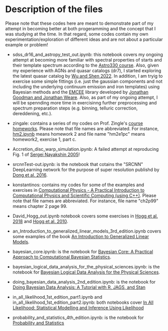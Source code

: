 # Description of the files

Please note that these codes here are meant to demonstrate part of my attempt in becoming better at both progeramming and the concept that I was studying at the time. In that regard, some codes contain my own experimentation/exploration of different ideas and are not about a particular example or problem!

- sdss_dr16_and_astropy_test_out.ipynb: this notebook covers my ongoing attempt at becoming more familiar with spectral properties of starts and their template spectrum according to the [Astro330 course](https://astro-330.github.io/Lab5/Lab5_solutions.html). Also, given my experience with AGNs and quasar catalogs (dr7), I started exploring the latest quasar catalog by [Wu and Shen 2022](https://iopscience.iop.org/article/10.3847/1538-4365/ac9ead). In addition, I am tryig to exercise some simple fittings (i.e. just the gaussian components and not including the underlying continuum emission and iron templates) using Bayesian methods and the [EMCEE](https://emcee.readthedocs.io/en/stable/) library developed by [Jonathan Goodman and Jonathan Weare](https://msp.org/camcos/2010/5-1/p04.xhtml). Also, as part of my ongoing attempt, I will be spennding more time in exercisinng further preprocessing and spectrum preparation steps (e.g. binning, telluric correction, dereddening, etc.).

- zingale: contains a series of my codes on Prof. Zingle's [course homeworks](http://bender.astro.sunysb.edu/classes/numerical_methods/). Please note that file names are abbreviated. For instance, [hm2.ipynb](https://github.com/nozhanb/temp_repository_for_codes#:~:text=18%20hours%20ago-,hm2.ipynb,-home%20work%20two) means homework 2 and file name "hm2e1pc" means homework2, exercise 1, part c.

- Accretion_disc_warp_simulation.ipynb: A failed attempt at reproducing Fig. 1 of [Sergei Nayakshin 2005](https://academic.oup.com/mnras/article/359/2/545/987221?login=false)!

- srcnnTest-out.ipynb: is the notebook that cotains the "SRCNN" DeepLearning network for the purpose of super resolution publishd by [Dong et al. 2016](https://link.springer.com/chapter/10.1007/978-3-319-46475-6_25).

- konstantinos: contains my codes for some of the examples and exercises in [Computational Physics - A Practical Introduction to Computational Physics and Scientific Computing (using C++)](https://www.amazon.com/Computational-Physics-Practical-Introduction-Scientific/dp/1365583228/ref=d_pd_sbs_vft_none_sccl_2_1/141-6523749-4384434?pd_rd_w=NZKn6&content-id=amzn1.sym.3676f086-9496-4fd7-8490-77cf7f43f846&pf_rd_p=3676f086-9496-4fd7-8490-77cf7f43f846&pf_rd_r=T2NA24GDW1C9M9HBNF1P&pd_rd_wg=cDZqB&pd_rd_r=433721da-8616-4c37-bc18-261763132bf1&pd_rd_i=1365583228&psc=1). Please note that file names are abbreviated. For instance, file name "ch2p99" means chapter 2 page 99.

- David_Hogg_out.ipynb notebook covers some exercises in [Hogg et al. 2018](https://iopscience.iop.org/article/10.3847/1538-4365/aab76e/pdf) and [Hogg et al. 2010](https://arxiv.org/abs/1008.4686).

- an_Introduction_to_generalized_linear_models_3rd_edition.ipynb covers some examples of the book [An Introduction to Generalized Linear Models](https://www.amazon.com/Introduction-Generalized-Chapman-Statistical-Science/dp/1584889500).

- bayesian_core.ipynb: is the notebook for [Bayesian Core: A Practical Approach to Computational Bayesian Statistics](https://www.amazon.com/Bayesian-Core-Practical-Computational-Statistics/dp/0387389792).

- bayesian_logical_data_analysis_for_the_physical_sciences.ipynb: is the notebook for [Bayesian Logical Data Analysis for the Physical Sciences](https://www.amazon.com/Bayesian-Logical-Analysis-Physical-Sciences/dp/0521150124).

- doing_bayesian_data_analysis_2nd_edition.ipynb: is the notebook for [Doing Bayesian Data Analysis: A Tutorial with R, JAGS, and Stan](https://www.amazon.com/Doing-Bayesian-Data-Analysis-Tutorial/dp/0124058884/ref=sr_1_1?keywords=doing+bayesian+data+analysis&qid=1675802690&s=books&sprefix=doing+bayesina+,stripbooks-intl-ship,177&sr=1-1)

- in_all_likelihood_1st_edition_part1.ipynb and in_all_likelihood_1st_edition_part2.ipynb: both notebooks cover [In All Likelihood: Statistical Modelling and Inference Using Likelihood](https://www.amazon.com/All-Likelihood-Statistical-Modelling-Inference-ebook/dp/B00BG8HTTK/ref=sr_1_1?crid=NDB988VKG6NY&keywords=In+all+likelihood&qid=1675878212&s=books&sprefix=in+all+likelihood,stripbooks-intl-ship,165&sr=1-1)

- probability_and_statistics_4th_edition.ipynb: is the notebook for [Probability and Statistics](https://www.amazon.com/Probability-Statistics-4th-Morris-DeGroot/dp/0321500466)

